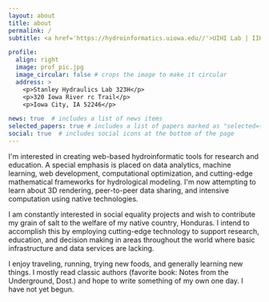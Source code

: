 ```yaml
---
layout: about
title: about
permalink: /
subtitle: <a href='https://hydroinformatics.uiowa.edu//'>UIHI Lab | IIHR-Hydroscience and Engineering</a>.

profile:
  align: right
  image: prof_pic.jpg
  image_circular: false # crops the image to make it circular
  address: >
    <p>Stanley Hydraulics Lab 323H</p>
    <p>320 Iowa River rc Trail</p>
    <p>Iowa City, IA 52246</p>

news: true  # includes a list of news items
selected_papers: true # includes a list of papers marked as "selected={true}"
social: true  # includes social icons at the bottom of the page
---
```


I'm interested in creating web-based hydroinformatic tools for research and education. A special emphasis is placed on data analytics, machine learning, web development, computational optimization, and cutting-edge mathematical frameworks for hydrological modeling. I'm now attempting to learn about 3D rendering, peer-to-peer data sharing, and intensive computation using native technologies.

I am constantly interested in social equality projects and wish to contribute my grain of salt to the welfare of my native country, Honduras. I intend to accomplish this by employing cutting-edge technology to support research, education, and decision making in areas throughout the world where basic infrastructure and data services are lacking.

I enjoy traveling, running, trying new foods, and generally learning new things. I mostly read classic authors (favorite book: Notes from the Underground, Dost.) and hope to write something of my own one day. I have not yet begun.
